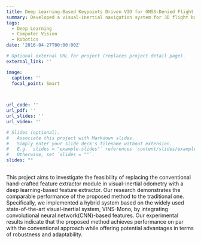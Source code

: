 ```yaml
---
title: Deep Learning-Based Keypoints Driven VIO for GNSS-Denied Flight
summary: Developed a visual-inertial navigation system for 3D flight based-on learning-based feature extractor.
tags:
  - Deep Learning
  - Computer Vision
  - Robotics
date: '2016-04-27T00:00:00Z'

# Optional external URL for project (replaces project detail page).
external_link: ''

image:
  caption: ''
  focal_point: Smart


  
url_code: ''
url_pdf: ''
url_slides: ''
url_video: ''

# Slides (optional).
#   Associate this project with Markdown slides.
#   Simply enter your slide deck's filename without extension.
#   E.g. `slides = "example-slides"` references `content/slides/example-slides.md`.
#   Otherwise, set `slides = ""`.
slides: ""
---
```


This project aims to investigate the feasibility of replacing the conventional hand-crafted feature extractor module in visual-inertial odometry with a deep learning-based feature extractor. Our research demonstrates the comparable performance of the proposed method to the traditional one. Specifically, we implemented a hybrid system based on the widely used state-of-the-art visual-inertial system, VINS-Mono, by integrating convolutional neural network(CNN)-based features. Our experimental results indicate that the proposed method achieves performance on par with the conventional approach while offering potential advantages in terms of robustness and adaptability.   

